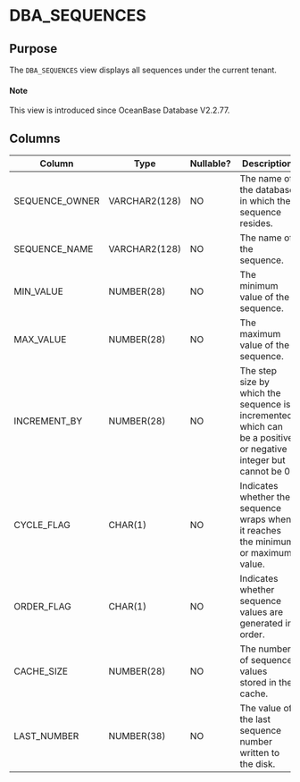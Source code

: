 # DBA_SEQUENCES

## Purpose

The `DBA_SEQUENCES` view displays all sequences under the current tenant.

<main id="notice" type='explain'>
  <h4>Note</h4>
  <p>This view is introduced since OceanBase Database V2.2.77. </p>
</main>

## Columns

| Column | Type | Nullable? | Description |
|----------------|---------------|----------------|-------------------|
| SEQUENCE_OWNER | VARCHAR2(128) | NO | The name of the database in which the sequence resides. |
| SEQUENCE_NAME | VARCHAR2(128) | NO | The name of the sequence. |
| MIN_VALUE | NUMBER(28) | NO | The minimum value of the sequence. |
| MAX_VALUE | NUMBER(28) | NO | The maximum value of the sequence. |
| INCREMENT_BY | NUMBER(28) | NO | The step size by which the sequence is incremented, which can be a positive or negative integer but cannot be 0. |
| CYCLE_FLAG | CHAR(1) | NO | Indicates whether the sequence wraps when it reaches the minimum or maximum value. |
| ORDER_FLAG | CHAR(1) | NO | Indicates whether sequence values are generated in order. |
| CACHE_SIZE | NUMBER(28) | NO | The number of sequence values stored in the cache. |
| LAST_NUMBER | NUMBER(38) | NO | The value of the last sequence number written to the disk. |
